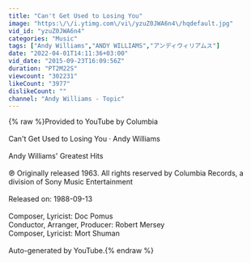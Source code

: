```yaml
---
title: "Can't Get Used to Losing You"
image: "https:\/\/i.ytimg.com\/vi\/yzuZ0JWA6n4\/hqdefault.jpg"
vid_id: "yzuZ0JWA6n4"
categories: "Music"
tags: ["Andy Williams","ANDY WILLIAMS","アンディウィリアムス"]
date: "2022-04-01T14:11:36+03:00"
vid_date: "2015-09-23T16:09:56Z"
duration: "PT2M22S"
viewcount: "302231"
likeCount: "3977"
dislikeCount: ""
channel: "Andy Williams - Topic"
---
```

{% raw %}Provided to YouTube by Columbia<br /><br />Can't Get Used to Losing You · Andy Williams<br /><br />Andy Williams' Greatest Hits<br /><br />℗ Originally released 1963. All rights reserved by Columbia Records, a division of Sony Music Entertainment<br /><br />Released on: 1988-09-13<br /><br />Composer, Lyricist: Doc Pomus<br />Conductor, Arranger, Producer: Robert Mersey<br />Composer, Lyricist: Mort Shuman<br /><br />Auto-generated by YouTube.{% endraw %}
